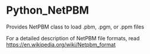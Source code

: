 # Python_NetPBM
Provides NetPBM class to load .pbm, .pgm, or .ppm files

For a detailed description of NetPBM file formats, read https://en.wikipedia.org/wiki/Netpbm_format
